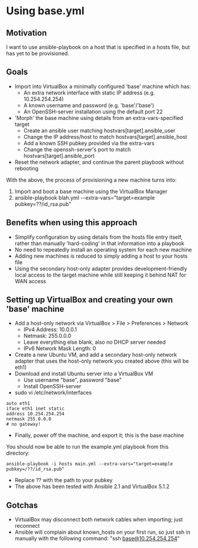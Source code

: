 
Using base.yml
==============

## Motivation

I want to use ansible-playbook on a host that is specified in a hosts file, but 
has yet to be provisioned.


## Goals

- Import into VirtualBox a minimally configured 'base' machine which has: 
  	- An extra network interface with static IP address (e.g. 10.254.254.254)
	- A known username and password (e.g. 'base'/'base')
	- An OpenSSH-server installation using the default port 22
- 'Morph' the base machine using details from an extra-vars-specified target
	- Create an ansible user matching hostvars[target].ansible_user
	- Change the IP address/host to match hostvars[target].ansible_host
	- Add a known SSH pubkey provided via the extra-vars
	- Change the openssh-server's port to match hostvars[target].ansible_port
- Reset the network adapter, and continue the parent playbook without rebooting

With the above, the process of provisioning a new machine turns into:

1. Import and boot a base machine using the VirtualBox Manager
2. ansible-playbook blah.yml --extra-vars="target=example pubkey=??/id_rsa.pub"


## Benefits when using this approach

- Simplify configuration by using details from the hosts file entry itself, 
  rather than manually 'hard-coding' in that information into a playbook
- No need to repeatedly install an operating system for each new machine
- Adding new machines is reduced to simply adding a host to your hosts file
- Using the secondary host-only adapter provides development-friendly local 
  access to the target machine while still keeping it behind NAT for WAN access


## Setting up VirtualBox and creating your own 'base' machine
- Add a host-only network via VirtualBox > File > Preferences > Network
	- IPv4 Address: 10.0.0.1
	- Netmask: 255.0.0.0
	- Leave everything else blank, also no DHCP server needed
	- IPv6 Network Mask Length: 0
- Create a new Ubuntu VM, and add a secondary host-only network adapter that 
  uses the host-only network you created above (this will be eth1)
- Download and install Ubuntu server into a VirtualBox VM
	- Use username "base", password "base"
	- Install OpenSSH-server
- sudo vi /etc/network/interfaces

```
auto eth1
iface eth1 inet static
address 10.254.254.254
netmask 255.0.0.0
# no gateway!
```

- Finally, power off the machine, and export it; this is the base machine

You should now be able to run the example.yml playbook from this directory: 
```
ansible-playbook -i hosts main.yml --extra-vars="target=example pubkey=/??/id_rsa.pub"
```

* Replace ?? with the path to your pubkey
* The above has been tested with Ansible 2.1 and VirtualBox 5.1.2


## Gotchas

- VirtualBox may disconnect both network cables when importing; just reconnect
- Ansible will complain about known_hosts on your first run, so just ssh in 
  manually with the following command: "ssh base@10.254.254.254"

